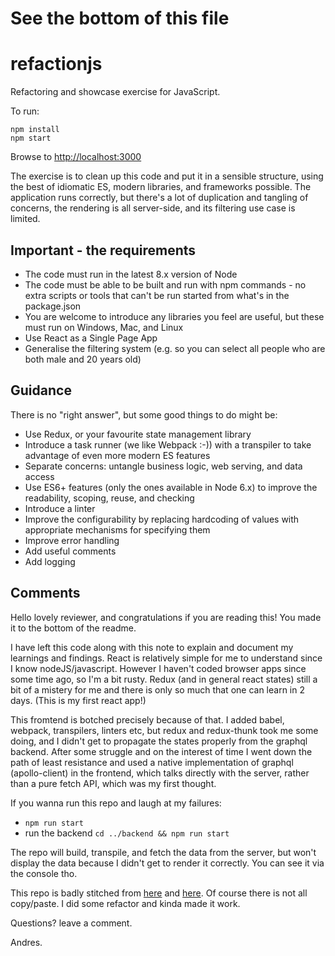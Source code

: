 # See the bottom of this file

# refactionjs

Refactoring and showcase exercise for JavaScript.

To run:

```
npm install
npm start
```

Browse to [http://localhost:3000](http://localhost:3000)

The exercise is to clean up this code and put it in a sensible structure, using the best of idiomatic ES, modern libraries, and frameworks possible. The application runs correctly, but there's a lot of duplication and tangling of concerns, the rendering is all server-side, and its filtering use case is limited.

## Important - the requirements

- The code must run in the latest 8.x version of Node
- The code must be able to be built and run with npm commands - no extra scripts or tools that can't be run started from what's in the package.json
- You are welcome to introduce any libraries you feel are useful, but these must run on Windows, Mac, and Linux
- Use React as a Single Page App
- Generalise the filtering system (e.g. so you can select all people who are both male and 20 years old)

## Guidance

There is no "right answer", but some good things to do might be:

- Use Redux, or your favourite state management library
- Introduce a task runner (we like Webpack :-)) with a transpiler to take advantage of even more modern ES features
- Separate concerns: untangle business logic, web serving, and data access
- Use ES6+ features (only the ones available in Node 6.x) to improve the readability, scoping, reuse, and checking
- Introduce a linter
- Improve the configurability by replacing hardcoding of values with appropriate mechanisms for specifying them
- Improve error handling
- Add useful comments
- Add logging

## Comments

Hello lovely reviewer, and congratulations if you are reading this! You made it to the bottom of the readme. 

I have left this code along with this note to explain and document my learnings and findings. React is relatively simple for me to understand since I know nodeJS/javascript. However I haven't coded browser apps since some time ago, so I'm a bit rusty. Redux (and in general react states) still a bit of a mistery for me and there is only so much that one can learn in 2 days. (This is my first react app!)

This fromtend is botched precisely because of that. I added babel, webpack, transpilers, linters etc, but redux and redux-thunk took me some doing, and I didn't get to propagate the states properly from the graphql backend. After some struggle and on the interest of time I went down the path of least resistance and used a native implementation of graphql (apollo-client) in the frontend, which talks directly with the server, rather than a pure fetch API, which was my first thought. 

If you wanna run this repo and laugh at my failures: 
- `npm run start`
- run the backend `cd ../backend && npm run start`

The repo will build, transpile, and fetch the data from the server, but won't display the data because I didn't get to render it correctly. You can see it via the console tho.

This repo is badly stitched from [here](https://github.com/leonardomso/react-bolt) and [here](https://github.com/ohansemmanuel/fake-medium). Of course there is not all copy/paste. I did some refactor and kinda made it work. 

Questions? leave a comment. 

Andres. 